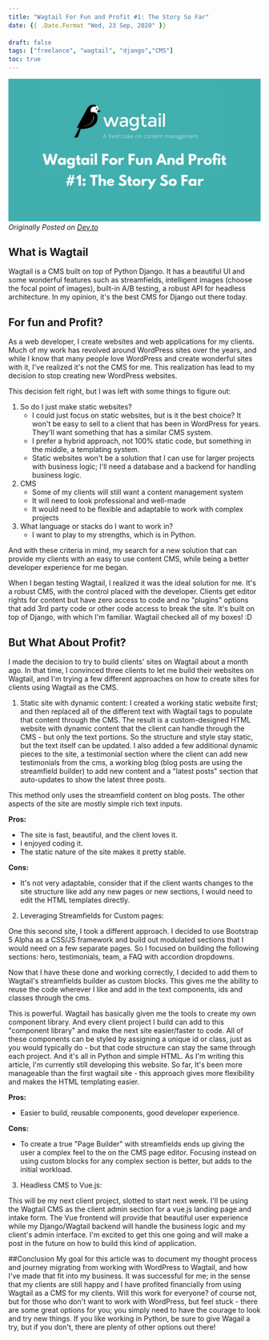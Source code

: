 ```yaml
---
title: "Wagtail For Fun and Profit #1: The Story So Far"
date: {{ .Date.Format "Wed, 23 Sep, 2020" }}

draft: false
tags: ["freelance", "wagtail", "django","CMS"]
toc: true
---
```

![Wagtail For Fun And Profit #1 - Story So Far!](wagtail_ffap.png)
*Originally Posted on [Dev.to](https://dev.to/paqman85/wagtail-for-fun-and-profit-1-the-story-so-far-1l07)*
## What is Wagtail

Wagtail is a CMS built on top of Python Django. It has a beautiful UI and some wonderful features such as streamfields, intelligent images (choose the focal point of images), built-in A/B testing, a robust API for headless architecture. In my opinion, it's the best CMS for Django out there today. 

## For fun and Profit?

As a web developer, I create websites and web applications for my clients. Much of my work has revolved around WordPress sites over the years, and while I know that many people love WordPress and create wonderful sites with it, I've realized it's not the CMS for me. This realization has lead to my decision to stop creating new WordPress websites.

This decision felt right, but I was left with some things to figure out:

1. So do I just make static websites?
   * I could just focus on static websites, but is it the best choice? It won't be easy to sell to a client that has been in WordPress for years. They'll want something that has a similar CMS system.
   * I prefer a hybrid approach, not 100% static code, but something in the middle, a templating system.
   * Static websites won't be a solution that I can use for larger projects with business logic; I'll need a database and a backend for handling business logic.
2. CMS
   * Some of my clients will still want a content management system
   * It will need to look professional and well-made
   * It would need to be flexible and adaptable to work with complex projects
3. What language or stacks do I want to work in?
   * I want to play to my strengths, which is in Python. 

And with these criteria in mind, my search for a new solution that can provide my clients with an easy to use content CMS, while being a better developer experience for me began. 

When I began testing Wagtail, I realized it was the ideal solution for me. It's a robust CMS, with the control placed with the developer. Clients get editor rights for content but have zero access to code and no "plugins" options that add 3rd party code or other code access to break the site. It's built on top of Django, with which I'm familiar. Wagtail checked all of my boxes! :D

## But What About Profit?

I made the decision to try to build clients' sites on Wagtail about a month ago. In that time, I convinced three clients to let me build their websites on Wagtail, and I'm trying a few different approaches on how to create sites for clients using Wagtail as the CMS.

1) Static site with dynamic content:
I created a working static website first; and then replaced all of the different text with Wagtail tags to populate that content through the CMS. The result is a custom-designed HTML website with dynamic content that the client can handle through the CMS - but only the text portions. So the structure and style stay static, but the text itself can be updated. I also added a few additional dynamic pieces to the site, a testimonial section where the client can add new testimonials from the cms, a working blog (blog posts are using the streamfield builder) to add new content and a "latest posts" section that auto-updates to show the latest three posts.

This method only uses the streamfield content on blog posts. The other aspects of the site are mostly simple rich text inputs.

**Pros:**
* The site is fast, beautiful, and the client loves it. 
* I enjoyed coding it. 
* The static nature of the site makes it pretty stable.

**Cons:** 
* It's not very adaptable, consider that if the client wants changes to the site structure like add any new pages or new sections, I would need to edit the HTML templates directly.

2) Leveraging Streamfields for Custom pages:

One this second site, I took a different approach. I decided to use Bootstrap 5 Alpha as a CSS/JS framework and build out modulated sections that I would need on a few separate pages. So I focused on building the following sections: hero, testimonials, team, a FAQ with accordion dropdowns.

Now that I have these done and working correctly, I decided to add them to Wagtail's streamfields builder as custom blocks. This gives me the ability to reuse the code wherever I like and add in the text components, ids and classes through the cms. 

This is powerful. Wagtail has basically given me the tools to create my own component library. And every client project I build can add to this "component library" and make the next site easier/faster to code. All of these components can be styled by assigning a unique id or class, just as you would typically do - but that code structure can stay the same through each project. And it's all in Python and simple HTML. As I'm writing this article, I'm currently still developing this website. So far, It's been more manageable than the first wagtail site -  this approach gives more flexibility and makes the HTML templating easier.

**Pros:** 
* Easier to build, reusable components, good developer experience.

**Cons:** 
* To create a true "Page Builder" with streamfields ends up giving the user a complex feel to the on the CMS page editor. Focusing instead on using custom blocks for any complex section is better, but adds to the initial workload.

3) Headless CMS to Vue.js:

This will be my next client project, slotted to start next week. I'll be using the Wagtail CMS as the client admin section for a vue.js landing page and intake form. The Vue frontend will provide that beautiful user experience while my Django/Wagtail backend will handle the business logic and my client's admin interface. I'm excited to get this one going and will make a post in the future on how to build this kind of application.

##Conclusion
My goal for this article was to document my thought process and journey migrating from working with WordPress to Wagtail, and how I've made that fit into my business. It was successful for me; in the sense that my clients are still happy and I have profited financially from using Wagtail as a CMS for my clients. Will this work for everyone? of course not, but for those who don't want to work with WordPress, but feel stuck - there are some great options for you; you simply need to have the courage to look and try new things. If you like working in Python, be sure to give Wagail a try, but if you don't, there are plenty of other options out there!